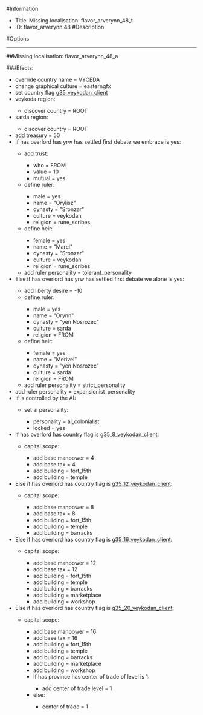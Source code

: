 #Information
 - Title: Missing localisation: flavor_arverynn_48_t
 - ID: flavor_arverynn.48
#Description

#Options

___
##Missing localisation: flavor_arverynn_48_a

###Efects:<ul><li>override country name = VYCEDA</li><li>change graphical culture = easterngfx</li><li>set country flag [g35_veykodan_client](../flags/g35_veykodan_client.md)</li><li>veykoda region:</li><ul><li>discover country = ROOT</li></ul><li>sarda region:</li><ul><li>discover country = ROOT</li></ul><li>add treasury = 50</li><li>If has overlord has yrw has settled first debate we embrace is yes:</li><ul><li>add trust:</li><ul><li>who = FROM</li><li>value = 10</li><li>mutual = yes</li></ul><li>define ruler:</li><ul><li>male = yes</li><li>name = "Orylisz"</li><li>dynasty = "Sronzar"</li><li>culture = veykodan</li><li>religion = rune_scribes</li></ul><li>define heir:</li><ul><li>female = yes</li><li>name = "Marel"</li><li>dynasty = "Sronzar"</li><li>culture = veykodan</li><li>religion = rune_scribes</li></ul><li>add ruler personality = tolerant_personality</li></ul><li>Else if has overlord has yrw has settled first debate we alone is yes:</li><ul><li>add liberty desire = -10</li><li>define ruler:</li><ul><li>male = yes</li><li>name = "Orynn"</li><li>dynasty = "yen Nosrozec"</li><li>culture = sarda</li><li>religion = FROM</li></ul><li>define heir:</li><ul><li>female = yes</li><li>name = "Merivel"</li><li>dynasty = "yen Nosrozec"</li><li>culture = sarda</li><li>religion = FROM</li></ul><li>add ruler personality = strict_personality</li></ul><li>add ruler personality = expansionist_personality</li><li>If is controlled by the AI:</li><ul><li>set ai personality:</li><ul><li>personality = ai_colonialist</li><li>locked = yes</li></ul></ul><li>If has overlord has country flag is [g35_8_veykodan_client](../flags/g35_8_veykodan_client.md):</li><ul><li>capital scope:</li><ul><li>add base manpower = 4</li><li>add base tax = 4</li><li>add building = fort_15th</li><li>add building = temple</li></ul></ul><li>Else if has overlord has country flag is [g35_12_veykodan_client](../flags/g35_12_veykodan_client.md):</li><ul><li>capital scope:</li><ul><li>add base manpower = 8</li><li>add base tax = 8</li><li>add building = fort_15th</li><li>add building = temple</li><li>add building = barracks</li></ul></ul><li>Else if has overlord has country flag is [g35_16_veykodan_client](../flags/g35_16_veykodan_client.md):</li><ul><li>capital scope:</li><ul><li>add base manpower = 12</li><li>add base tax = 12</li><li>add building = fort_15th</li><li>add building = temple</li><li>add building = barracks</li><li>add building = marketplace</li><li>add building = workshop</li></ul></ul><li>Else if has overlord has country flag is [g35_20_veykodan_client](../flags/g35_20_veykodan_client.md):</li><ul><li>capital scope:</li><ul><li>add base manpower = 16</li><li>add base tax = 16</li><li>add building = fort_15th</li><li>add building = temple</li><li>add building = barracks</li><li>add building = marketplace</li><li>add building = workshop</li><li>If has province has center of trade of level is 1:</li><ul><li>add center of trade level = 1</li></ul><li>else:</li><ul><li>center of trade = 1</li></ul></ul></ul></ul>
